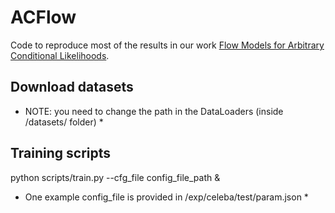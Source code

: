 # ACFlow

Code to reproduce most of the results in our work [Flow Models for Arbitrary Conditional Likelihoods](https://arxiv.org/abs/1909.06319).

## Download datasets
* NOTE: you need to change the path in the DataLoaders (inside /datasets/ folder) *

## Training scripts
python scripts/train.py --cfg_file config_file_path &

* One example config_file is provided in /exp/celeba/test/param.json *


